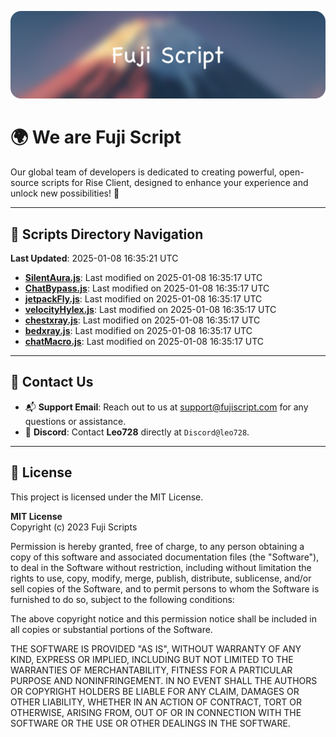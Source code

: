 ![Banner](.github/b.webp)

# 🌍 **We are Fuji Script**

Our global team of developers is dedicated to creating powerful, open-source scripts for Rise Client, designed to enhance your experience and unlock new possibilities! 🌟

---
<!-- SCRIPTS_NAVIGATION_START -->
## 📂 **Scripts Directory Navigation**

**Last Updated**: 2025-01-08 16:35:21 UTC

- **[SilentAura.js](scripts/SilentAura.js)**: Last modified on 2025-01-08 16:35:17 UTC
- **[ChatBypass.js](scripts/ChatBypass.js)**: Last modified on 2025-01-08 16:35:17 UTC
- **[jetpackFly.js](scripts/jetpackFly.js)**: Last modified on 2025-01-08 16:35:17 UTC
- **[velocityHylex.js](scripts/velocityHylex.js)**: Last modified on 2025-01-08 16:35:17 UTC
- **[chestxray.js](scripts/chestxray.js)**: Last modified on 2025-01-08 16:35:17 UTC
- **[bedxray.js](scripts/bedxray.js)**: Last modified on 2025-01-08 16:35:17 UTC
- **[chatMacro.js](scripts/chatMacro.js)**: Last modified on 2025-01-08 16:35:17 UTC

<!-- SCRIPTS_NAVIGATION_END -->

---

## 💬 **Contact Us**  
- 📬 **Support Email**: Reach out to us at [support@fujiscript.com](mailto:support@fujiscript.com) for any questions or assistance.  
- 💬 **Discord**: Contact **Leo728** directly at `Discord@leo728`.

---

## 📜 **License**

This project is licensed under the MIT License.  

**MIT License**  
Copyright (c) 2023 Fuji Scripts  

Permission is hereby granted, free of charge, to any person obtaining a copy of this software and associated documentation files (the "Software"), to deal in the Software without restriction, including without limitation the rights to use, copy, modify, merge, publish, distribute, sublicense, and/or sell copies of the Software, and to permit persons to whom the Software is furnished to do so, subject to the following conditions:  

The above copyright notice and this permission notice shall be included in all copies or substantial portions of the Software.  

THE SOFTWARE IS PROVIDED "AS IS", WITHOUT WARRANTY OF ANY KIND, EXPRESS OR IMPLIED, INCLUDING BUT NOT LIMITED TO THE WARRANTIES OF MERCHANTABILITY, FITNESS FOR A PARTICULAR PURPOSE AND NONINFRINGEMENT. IN NO EVENT SHALL THE AUTHORS OR COPYRIGHT HOLDERS BE LIABLE FOR ANY CLAIM, DAMAGES OR OTHER LIABILITY, WHETHER IN AN ACTION OF CONTRACT, TORT OR OTHERWISE, ARISING FROM, OUT OF OR IN CONNECTION WITH THE SOFTWARE OR THE USE OR OTHER DEALINGS IN THE SOFTWARE.  
